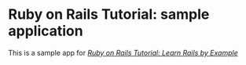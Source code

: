 # Ruby on Rails Tutorial: sample application

This is a sample app for [*Ruby on Rails Tutorial: Learn Rails by Example*](http://railstutorial.org/)